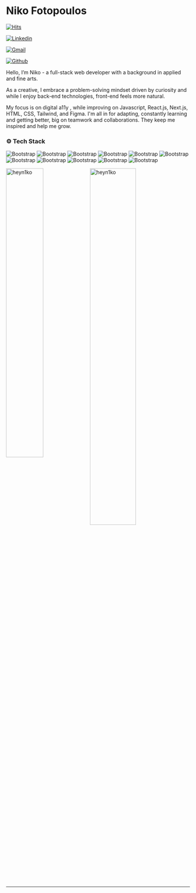# Niko Fotopoulos

[![Hits](https://hits.seeyoufarm.com/api/count/incr/badge.svg?url=https%3A%2F%2Fgithub.com%2Fheyn1ko%2Fheyn1ko&count_bg=%2379C83D&title_bg=%23555555&icon=&icon_color=%23E7E7E7&title=Profile+Views&edge_flat=false)](https://hits.seeyoufarm.com)

[![Linkedin](https://img.shields.io/badge/-LinkedIn-blue?style=flat&logo=Linkedin&logoColor=white)](https://www.linkedin.com/in/nikofotopoulos/)

[![Gmail](https://img.shields.io/badge/-Gmail-c14438?style=flat&logo=Gmail&logoColor=white)](mailto:fottopoulos@gmail.com)

[![Github](https://img.shields.io/github/followers/heyn1ko?label=Follow&style=social)](https://github.com/heyn1ko)

Hello, I’m Niko - a full-stack web developer with a background in applied and fine arts. 

As a creative, I embrace a problem-solving mindset driven by curiosity and while I enjoy back-end technologies, front-end feels more natural.

My focus is on digital a11y , while  improving on Javascript, React.js, Next.js, HTML, CSS, Tailwind, and Figma.
I'm all in for adapting, constantly learning and getting better, big on teamwork and collaborations. They keep me inspired and help me grow.


### ⚙️ Tech Stack

![Bootstrap](https://img.shields.io/badge/-HTML5%20-05122A?style=for-the-badge&logo=HTML5&color=ffffff) ![Bootstrap](https://img.shields.io/badge/-CSS-05122A?style=for-the-badge&logo=CSS&color=ffffff) ![Bootstrap](https://img.shields.io/badge/-Tailwindcss-05122A?style=for-the-badge&logo=Tailwindcss&color=ffffff) ![Bootstrap](https://img.shields.io/badge/-React-05122A?style=for-the-badge&logo=React&color=ffffff) ![Bootstrap](https://img.shields.io/badge/-Javascript-05122A?style=for-the-badge&logo=Javascript&color=ffffff) ![Bootstrap](https://img.shields.io/badge/-next.js-05122A?style=for-the-badge&logo=next.js&color=ffffff) ![Bootstrap](https://img.shields.io/badge/-Typescript-05122A?style=for-the-badge&logo=Typescript&color=ffffff) ![Bootstrap](https://img.shields.io/badge/-Node.js-05122A?style=for-the-badge&logo=Node.js&color=ffffff) ![Bootstrap](https://img.shields.io/badge/-Postgres-05122A?style=for-the-badge&logo=Postgres&color=ffffff) ![Bootstrap](https://img.shields.io/badge/-PostgreSQL-05122A?style=for-the-badge&logo=PostgreSQL&color=ffffff) ![Bootstrap](https://img.shields.io/badge/-Figma-05122A?style=for-the-badge&logo=Figma&color=ffffff)

<div>
  <img width="45%" align="left" src="https://github-readme-stats.vercel.app/api/top-langs?username=heyn1ko&show_icons=true&locale=en&layout=compact" alt="heyn1ko" />
  <img width="50%"  src="https://github-readme-streak-stats.herokuapp.com/?user=heyn1ko&" alt="heyn1ko" />
</div>


---
